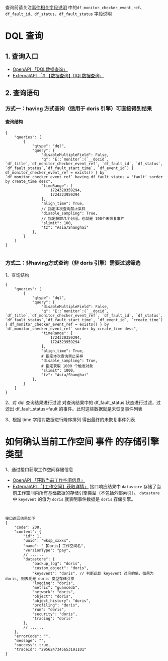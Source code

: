 

查询前请关注[事件相关字段说明](../events/#fields) 中的`df_monitor_checker_event_ref`、`df_fault_id`、`df_status`、`df_fault_status` 字段说明
# DQL 查询

## 1. 查询入口

- [ OpenAPI  「DQL数据查询」](../open-api/query-data/query-data-v1/)
- [ExternalAPI 「# 【数据查询】DQL数据查询」](../external-api/query-data/query-data/)

## 2. 查询语句

### 方式一：having 方式查询（适用于 doris 引擎）可直接得到结果

 #### 查询结构

```
{
    "queries": [
        {
            "qtype": "dql",
            "query": {
                "disableMultipleField": False,
                "q": "E::`monitor`:(`__docid`, `df_title`,`df_monitor_checker_event_ref`, `df_fault_id`, `df_status`, `df_fault_status`,`df_fault_start_time`, `df_event_id`) { df_monitor_checker_event_ref = exists() } by `df_monitor_checker_event_ref` having df_fault_status = 'fault' sorder by create_time desc",
                "timeRange": [
                    1724320359294,
                    1724323959294
                ],
                "align_time": True,
                // 指定本次查询禁止采样
                "disable_sampling": True,
                // 指定获取几个分组，也就是 100个未恢复事件
                "slimit": 100,
                "tz": "Asia/Shanghai"
            },
        }
    ]
}


```

### 方式二：非having方式查询（非 doris 引擎）需要过滤筛选

1、查询结构

```
{
    "queries": [
        {
            "qtype": "dql",
            "query": {
                "disableMultipleField": False,
                "q": "E::`monitor`:(`__docid`, `df_title`,`df_monitor_checker_event_ref`, `df_fault_id`, `df_status`, `df_fault_status`,`df_fault_start_time`, `df_event_id`, `create_time`) { df_monitor_checker_event_ref = exists() } by `df_monitor_checker_event_ref` sorder by create_time desc",
                "timeRange": [
                    1724320359294,
                    1724323959294
                ],
                "align_time": True,
                # 指定本次查询禁止采样
                "disable_sampling": True,
                # 指定获取 1000 个触发对象
                "slimit": 1000,
                "tz": "Asia/Shanghai"
            },
        }
    ]
}
```


2、对 dql 查询结果进行过滤
  对查询结果中的 df_fault_status 状态进行过滤，过滤出 df_fault_status=fault 的事件。此时这些数据就是未恢复事件列表

3、根据 time 字段对数据进行降序排列 得出最终的未恢复事件列表


# 如何确认当前工作空间 事件 的存储引擎类型

1、通过接口获取工作空间存储信息
- [OpenAPI  「获取当前工作空间信息」](../open-api/workspace/current/)
- [ExternalAPI 「【工作空间】获取详情」](../external-api/workspace/get/)
接口响应结果中 `datastore` 存储了当前工作空间内所有基础数据的存储引擎类型（不包括外部索引）。 `datastore` 中 `keyevent` 的值为 `doris` 就表明事件数据是 `doris` 存储引擎。
```


接口返回结果如下
{
    "code": 200,
    "content": {
        "id": 1,
        "uuid": "wksp_xxxxx",
        "name": "【Doris】工作空间名",
        "versionType": "pay",
        // ......
        "datastore": {
            "backup_log": "doris",
            "custom_object": "doris",
            "keyevent": "doris", // 判断此处 keyevent 对应的值，如果为 doris, 则表明是 doris 类型存储引擎
            "logging": "doris",
            "metric": "guancedb",
            "network": "doris",
            "object": "doris",
            "object_history": "doris",
            "profiling": "doris",
            "rum": "doris",
            "security": "doris",
            "tracing": "doris"
        },
        // ......
    },
    "errorCode": "",
    "message": "",
    "success": true,
    "traceId": "2956247345653191101"
}

```
